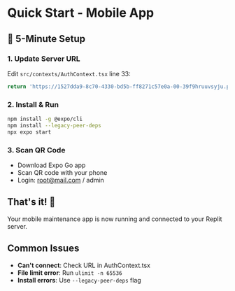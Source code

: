 # Quick Start - Mobile App

## 🚀 5-Minute Setup

### 1. Update Server URL
Edit `src/contexts/AuthContext.tsx` line 33:
```typescript
return 'https://1527dda9-8c70-4330-bd5b-ff8271c57e0a-00-39f9hruuvsyju.picard.replit.dev';
```

### 2. Install & Run
```bash
npm install -g @expo/cli
npm install --legacy-peer-deps
npx expo start
```

### 3. Scan QR Code
- Download Expo Go app
- Scan QR code with your phone
- Login: root@mail.com / admin

## That's it! 🎉

Your mobile maintenance app is now running and connected to your Replit server.

## Common Issues
- **Can't connect**: Check URL in AuthContext.tsx
- **File limit error**: Run `ulimit -n 65536`
- **Install errors**: Use `--legacy-peer-deps` flag